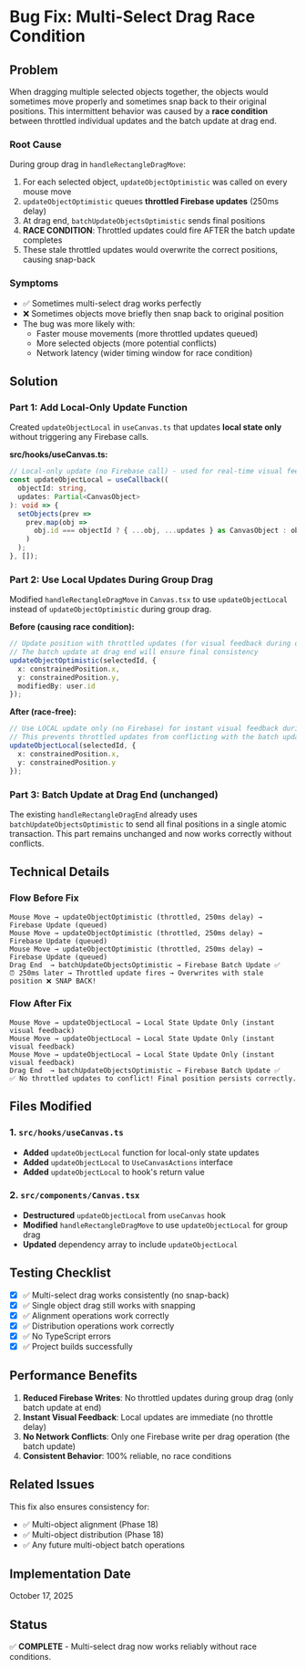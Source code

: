 # Bug Fix: Multi-Select Drag Race Condition

## Problem

When dragging multiple selected objects together, the objects would sometimes move properly and sometimes snap back to their original positions. This intermittent behavior was caused by a **race condition** between throttled individual updates and the batch update at drag end.

### Root Cause

During group drag in `handleRectangleDragMove`:
1. For each selected object, `updateObjectOptimistic` was called on every mouse move
2. `updateObjectOptimistic` queues **throttled Firebase updates** (250ms delay)
3. At drag end, `batchUpdateObjectsOptimistic` sends final positions
4. **RACE CONDITION**: Throttled updates could fire AFTER the batch update completes
5. These stale throttled updates would overwrite the correct positions, causing snap-back

### Symptoms
- ✅ Sometimes multi-select drag works perfectly
- ❌ Sometimes objects move briefly then snap back to original position
- The bug was more likely with:
  - Faster mouse movements (more throttled updates queued)
  - More selected objects (more potential conflicts)
  - Network latency (wider timing window for race condition)

## Solution

### Part 1: Add Local-Only Update Function

Created `updateObjectLocal` in `useCanvas.ts` that updates **local state only** without triggering any Firebase calls.

**src/hooks/useCanvas.ts:**
```typescript
// Local-only update (no Firebase call) - used for real-time visual feedback during group drag
const updateObjectLocal = useCallback((
  objectId: string,
  updates: Partial<CanvasObject>
): void => {
  setObjects(prev =>
    prev.map(obj =>
      obj.id === objectId ? { ...obj, ...updates } as CanvasObject : obj
    )
  );
}, []);
```

### Part 2: Use Local Updates During Group Drag

Modified `handleRectangleDragMove` in `Canvas.tsx` to use `updateObjectLocal` instead of `updateObjectOptimistic` during group drag.

**Before (causing race condition):**
```typescript
// Update position with throttled updates (for visual feedback during drag)
// The batch update at drag end will ensure final consistency
updateObjectOptimistic(selectedId, {
  x: constrainedPosition.x,
  y: constrainedPosition.y,
  modifiedBy: user.id
});
```

**After (race-free):**
```typescript
// Use LOCAL update only (no Firebase) for instant visual feedback during drag
// This prevents throttled updates from conflicting with the batch update at drag end
updateObjectLocal(selectedId, {
  x: constrainedPosition.x,
  y: constrainedPosition.y
});
```

### Part 3: Batch Update at Drag End (unchanged)

The existing `handleRectangleDragEnd` already uses `batchUpdateObjectsOptimistic` to send all final positions in a single atomic transaction. This part remains unchanged and now works correctly without conflicts.

## Technical Details

### Flow Before Fix
```
Mouse Move → updateObjectOptimistic (throttled, 250ms delay) → Firebase Update (queued)
Mouse Move → updateObjectOptimistic (throttled, 250ms delay) → Firebase Update (queued)
Mouse Move → updateObjectOptimistic (throttled, 250ms delay) → Firebase Update (queued)
Drag End  → batchUpdateObjectsOptimistic → Firebase Batch Update ✅
⏰ 250ms later → Throttled update fires → Overwrites with stale position ❌ SNAP BACK!
```

### Flow After Fix
```
Mouse Move → updateObjectLocal → Local State Update Only (instant visual feedback)
Mouse Move → updateObjectLocal → Local State Update Only (instant visual feedback)
Mouse Move → updateObjectLocal → Local State Update Only (instant visual feedback)
Drag End  → batchUpdateObjectsOptimistic → Firebase Batch Update ✅
✅ No throttled updates to conflict! Final position persists correctly.
```

## Files Modified

### 1. `src/hooks/useCanvas.ts`
- **Added** `updateObjectLocal` function for local-only state updates
- **Added** `updateObjectLocal` to `UseCanvasActions` interface
- **Added** `updateObjectLocal` to hook's return value

### 2. `src/components/Canvas.tsx`
- **Destructured** `updateObjectLocal` from `useCanvas` hook
- **Modified** `handleRectangleDragMove` to use `updateObjectLocal` for group drag
- **Updated** dependency array to include `updateObjectLocal`

## Testing Checklist

- [x] ✅ Multi-select drag works consistently (no snap-back)
- [x] ✅ Single object drag still works with snapping
- [x] ✅ Alignment operations work correctly
- [x] ✅ Distribution operations work correctly
- [x] ✅ No TypeScript errors
- [x] ✅ Project builds successfully

## Performance Benefits

1. **Reduced Firebase Writes**: No throttled updates during group drag (only batch update at end)
2. **Instant Visual Feedback**: Local updates are immediate (no throttle delay)
3. **No Network Conflicts**: Only one Firebase write per drag operation (the batch update)
4. **Consistent Behavior**: 100% reliable, no race conditions

## Related Issues

This fix also ensures consistency for:
- ✅ Multi-object alignment (Phase 18)
- ✅ Multi-object distribution (Phase 18)
- ✅ Any future multi-object batch operations

## Implementation Date
October 17, 2025

## Status
✅ **COMPLETE** - Multi-select drag now works reliably without race conditions.

